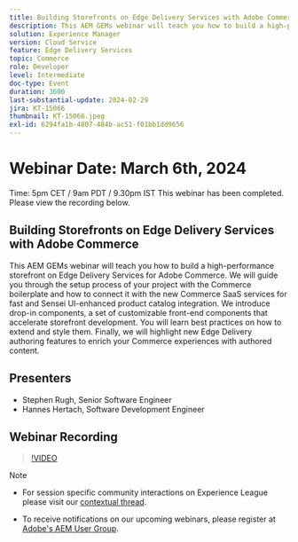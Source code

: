 ```yaml
---
title: Building Storefronts on Edge Delivery Services with Adobe Commerce
description: This AEM GEMs webinar will teach you how to build a high-performance storefront on Edge Delivery Services for Adobe Commerce. We will guide you through the setup process of your project with the Commerce boilerplate and how to connect it with the new Commerce SaaS services for fast and Sensei UI-enhanced product catalog integration. We introduce drop-in components, a set of customizable front-end components that accelerate storefront development. You will learn best practices on how to extend and style them. Finally, we will highlight new Edge Delivery authoring features to enrich your Commerce experiences with authored content.
solution: Experience Manager
version: Cloud Service
feature: Edge Delivery Services
topic: Commerce
role: Developer
level: Intermediate
doc-type: Event
duration: 3600
last-substantial-update: 2024-02-29
jira: KT-15066
thumbnail: KT-15066.jpeg
exl-id: 6294fa1b-4807-484b-ac51-f01bb1dd9656
---
```

# Webinar Date: March 6th, 2024

Time: 5pm CET / 9am PDT / 9.30pm IST
This webinar has been completed. Please view the recording below.

## Building Storefronts on Edge Delivery Services with Adobe Commerce

This AEM GEMs webinar will teach you how to build a high-performance storefront on Edge Delivery Services for Adobe Commerce. We will guide you through the setup process of your project with the Commerce boilerplate and how to connect it with the new Commerce SaaS services for fast and Sensei UI-enhanced product catalog integration. We introduce drop-in components, a set of customizable front-end components that accelerate storefront development. You will learn best practices on how to extend and style them. Finally, we will highlight new Edge Delivery authoring features to enrich your Commerce experiences with authored content.

## Presenters

* Stephen Rugh, Senior Software Engineer
* Hannes Hertach, Software Development Engineer

## Webinar Recording

>[!VIDEO](https://video.tv.adobe.com/v/3427729)

>[!NOTE]
> 
>* For session specific community interactions on Experience League please visit our [contextual thread](https://adobe.ly/48m4dEm).
>
>* To receive notifications on our upcoming webinars, please register at [Adobe's AEM User Group](https://aem-augs.adobe.com/).
